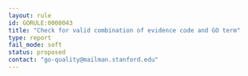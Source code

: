 ```yaml
---
layout: rule
id: GORULE:0000043
title: "Check for valid combination of evidence code and GO term"
type: report
fail_mode: soft
status: proposed
contact: "go-quality@mailman.stanford.edu"
---
```

